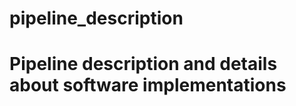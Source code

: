 pipeline\_description
================

# Pipeline description and details about software implementations
